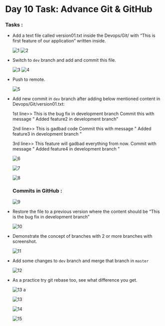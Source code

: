 # Day 10 Task: Advance Git & GitHub

### Tasks :

- Add a text file called version01.txt inside the Devops/Git/ with “This is first feature of our application” written inside. 
    
    ![1](https://user-images.githubusercontent.com/77112379/228566539-10b876ed-8532-4ca4-868f-670d0f5ce94d.jpg)
    ![2](https://user-images.githubusercontent.com/77112379/228566551-a3e2874c-a072-4776-88ee-2863142d1461.jpg)

- Switch to `dev` branch and add and commit this file.

    ![3](https://user-images.githubusercontent.com/77112379/228567416-90d13632-c3f7-4918-9769-db322a1189a8.jpg)
    ![4](https://user-images.githubusercontent.com/77112379/228567433-aafb6d49-a297-416d-93cc-a392a424460f.jpg)

- Push to remote. 
 
    ![5](https://user-images.githubusercontent.com/77112379/228568528-ba4b19f6-e65c-45fa-afdb-c55aaacc8216.jpg)
    
- Add new commit in `dev` branch after adding below mentioned content in Devops/Git/version01.txt:
 
   1st line>>  This is the bug fix in development branch
   Commit this with message “ Added feature2 in development branch”
 
   2nd line>> This is gadbad code
   Commit this with message " Added feature3 in development branch "
 
   3rd line>> This feature will gadbad everything from now.
   Commit with message " Added feature4 in development branch "

     ![6](https://user-images.githubusercontent.com/77112379/228575162-a69d2d7a-c371-4f43-a652-3123eb20a4fd.jpg)
     
     ![7](https://user-images.githubusercontent.com/77112379/228575181-89c4c7f9-e8d5-4abc-b7e6-0df1ef4c30cc.jpg)
     
     ![8](https://user-images.githubusercontent.com/77112379/228575205-280a0a14-0b07-469e-968a-4467906ea8ab.jpg)
     
     ### Commits in GitHub :
     
     ![9](https://user-images.githubusercontent.com/77112379/228575217-09c6775c-d449-4feb-abfb-e98302cf5719.jpg)
     
- Restore the file to a previous version where the content should be “This is the bug fix in development branch”

     ![10](https://user-images.githubusercontent.com/77112379/228576599-18916d79-bb61-41c5-bc03-4611e165519b.jpg)
     
- Demonstrate the concept of branches with 2 or more branches with screenshot.

     ![11](https://user-images.githubusercontent.com/77112379/228583540-4603ce1a-0925-455e-b758-3573185ebed8.jpg)

- Add some changes to `dev` branch and merge that branch in `master`

     ![12](https://user-images.githubusercontent.com/77112379/228586742-365bcddd-d279-472a-ba7a-08cf6a6ea465.jpg)

- As a practice try git rebase too, see what difference you get.

     ![13 a](https://user-images.githubusercontent.com/77112379/228587406-7f38c1b6-c659-47f5-845c-9466b079679c.jpg)
     
     ![13](https://user-images.githubusercontent.com/77112379/228587529-5cd2a999-fecb-4c87-a294-00be25b98cb4.jpg)
     
     ![14](https://user-images.githubusercontent.com/77112379/228588702-45dc2d27-b7c0-4b9d-becf-fc0349be8ba2.jpg)

     ![15](https://user-images.githubusercontent.com/77112379/228589423-e9a41046-46d8-4d00-82e1-ba26ec6dbc22.jpg)




